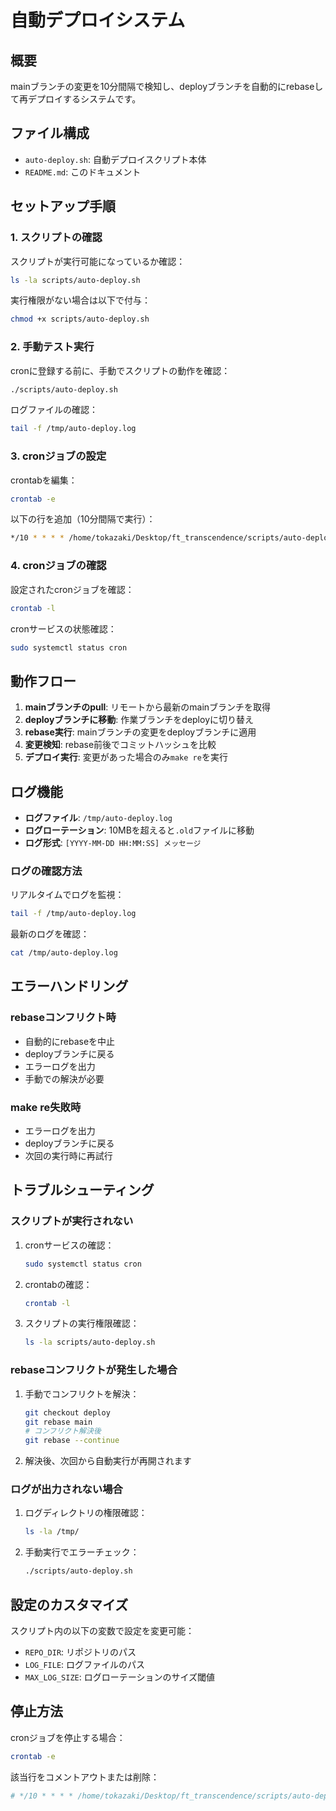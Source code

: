# 自動デプロイシステム

## 概要

mainブランチの変更を10分間隔で検知し、deployブランチを自動的にrebaseして再デプロイするシステムです。

## ファイル構成

- `auto-deploy.sh`: 自動デプロイスクリプト本体
- `README.md`: このドキュメント

## セットアップ手順

### 1. スクリプトの確認

スクリプトが実行可能になっているか確認：

```bash
ls -la scripts/auto-deploy.sh
```

実行権限がない場合は以下で付与：

```bash
chmod +x scripts/auto-deploy.sh
```

### 2. 手動テスト実行

cronに登録する前に、手動でスクリプトの動作を確認：

```bash
./scripts/auto-deploy.sh
```

ログファイルの確認：

```bash
tail -f /tmp/auto-deploy.log
```

### 3. cronジョブの設定

crontabを編集：

```bash
crontab -e
```

以下の行を追加（10分間隔で実行）：

```bash
*/10 * * * * /home/tokazaki/Desktop/ft_transcendence/scripts/auto-deploy.sh
```

### 4. cronジョブの確認

設定されたcronジョブを確認：

```bash
crontab -l
```

cronサービスの状態確認：

```bash
sudo systemctl status cron
```

## 動作フロー

1. **mainブランチのpull**: リモートから最新のmainブランチを取得
2. **deployブランチに移動**: 作業ブランチをdeployに切り替え
3. **rebase実行**: mainブランチの変更をdeployブランチに適用
4. **変更検知**: rebase前後でコミットハッシュを比較
5. **デプロイ実行**: 変更があった場合のみ`make re`を実行

## ログ機能

- **ログファイル**: `/tmp/auto-deploy.log`
- **ログローテーション**: 10MBを超えると`.old`ファイルに移動
- **ログ形式**: `[YYYY-MM-DD HH:MM:SS] メッセージ`

### ログの確認方法

リアルタイムでログを監視：

```bash
tail -f /tmp/auto-deploy.log
```

最新のログを確認：

```bash
cat /tmp/auto-deploy.log
```

## エラーハンドリング

### rebaseコンフリクト時

- 自動的にrebaseを中止
- deployブランチに戻る
- エラーログを出力
- 手動での解決が必要

### make re失敗時

- エラーログを出力
- deployブランチに戻る
- 次回の実行時に再試行

## トラブルシューティング

### スクリプトが実行されない

1. cronサービスの確認：
   ```bash
   sudo systemctl status cron
   ```

2. crontabの確認：
   ```bash
   crontab -l
   ```

3. スクリプトの実行権限確認：
   ```bash
   ls -la scripts/auto-deploy.sh
   ```

### rebaseコンフリクトが発生した場合

1. 手動でコンフリクトを解決：
   ```bash
   git checkout deploy
   git rebase main
   # コンフリクト解決後
   git rebase --continue
   ```

2. 解決後、次回から自動実行が再開されます

### ログが出力されない場合

1. ログディレクトリの権限確認：
   ```bash
   ls -la /tmp/
   ```

2. 手動実行でエラーチェック：
   ```bash
   ./scripts/auto-deploy.sh
   ```

## 設定のカスタマイズ

スクリプト内の以下の変数で設定を変更可能：

- `REPO_DIR`: リポジトリのパス
- `LOG_FILE`: ログファイルのパス
- `MAX_LOG_SIZE`: ログローテーションのサイズ閾値

## 停止方法

cronジョブを停止する場合：

```bash
crontab -e
```

該当行をコメントアウトまたは削除：

```bash
# */10 * * * * /home/tokazaki/Desktop/ft_transcendence/scripts/auto-deploy.sh
```